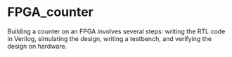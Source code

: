 # FPGA_counter
Building a counter on an FPGA involves several steps: writing the RTL code in Verilog, simulating the design, writing a testbench, and verifying the design on hardware.
